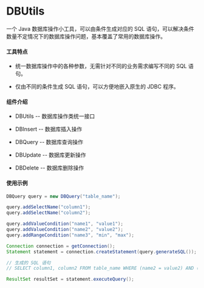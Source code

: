 # DBUtils

一个 Java 数据库操作小工具，可以由条件生成对应的 SQL 语句，可以解决条件数量不定情况下的数据库操作问题，基本覆盖了常用的数据库操作。

#### 工具特点

- 统一数据库操作中的各种参数，无需针对不同的业务需求编写不同的 SQL 语句。

- 仅由不同的条件生成 SQL 语句，可以方便地嵌入原生的 JDBC 程序。

#### 组件介绍

- DBUtils  --  数据库操作类统一接口

- DBInsert  --  数据库插入操作

- DBQuery  --  数据库查询操作

- DBUpdate  --  数据库更新操作

- DBDelete  --  数据库删除操作

#### 使用示例

```java
DBQuery query = new DBQuery("table_name");

query.addSelectName("column1");
query.addSelectName("column2");

query.addValueCondition("name1", "value1");
query.addValueCondition("name2", "value2");
query.addRangeCondition("name3", "min", "max");

Connection connection = getConnection();
Statement statement = connection.createStatement(query.generateSQL());

// 生成的 SQL 语句
// SELECT column1, column2 FROM table_name WHERE (name2 = value2) AND (name1 = value1) AND (name3 BETWEEN min AND max)

ResultSet resultSet = statement.executeQuery();
```


